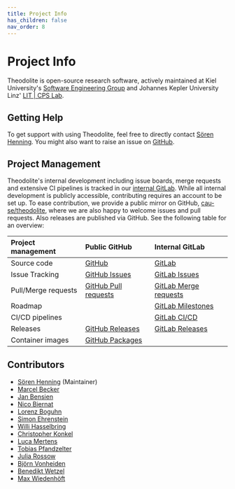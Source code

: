 ```yaml
---
title: Project Info
has_children: false
nav_order: 8
---
```


# Project Info

Theodolite is open-source research software, actively maintained at Kiel University's [Software Engineering Group](https://www.se.informatik.uni-kiel.de) and Johannes Kepler University Linz' [LIT | CPS Lab](https://www.jku.at/en/lit-cyber-physical-systems-lab/).

## Getting Help

To get support with using Theodolite, feel free to directly contact [Sören Henning](https://www.jku.at/en/lit-cyber-physical-systems-lab/about-us/our-team/dr-ing-soeren-henning/).
You might also want to raise an issue on [GitHub](http://github.com/cau-se/theodolite).

## Project Management

Theodolite's internal development including issue boards, merge requests and extensive CI pipelines is tracked in our [internal GitLab](https://git.se.informatik.uni-kiel.de/she/theodolite).
While all internal development is publicly accessible, contributing requires an account to be set up.
To ease contribution, we provide a public mirror on GitHub, [cau-se/theodolite](http://github.com/cau-se/theodolite), where we are also happy to welcome issues and pull requests.
Also releases are published via GitHub. See the following table for an overview:

| Project management | Public GitHub | Internal GitLab |
|:---|:---|:---|
| Source code | [GitHub](https://github.com/cau-se/theodolite) | [GitLab](https://git.se.informatik.uni-kiel.de/she/theodolite) |
| Issue Tracking | [GitHub Issues](https://github.com/cau-se/theodolite/issues) | [GitLab Issues](https://git.se.informatik.uni-kiel.de/she/theodolite/-/issues) |
| Pull/Merge requests | [GitHub Pull requests](https://github.com/cau-se/theodolite/pulls) | [GitLab Merge requests](https://git.se.informatik.uni-kiel.de/she/theodolite/-/merge_requests) | 
| Roadmap | | [GitLab Milestones](https://git.se.informatik.uni-kiel.de/she/theodolite/-/milestones) | 
| CI/CD pipelines | | [GitLab CI/CD](https://git.se.informatik.uni-kiel.de/she/theodolite/-/pipelines) | 
| Releases   | [GitHub Releases](https://github.com/cau-se/theodolite/releases) | [GitLab Releases](https://git.se.informatik.uni-kiel.de/she/theodolite/-/releases) | 
| Container images | [GitHub Packages](https://github.com/orgs/cau-se/packages?repo_name=theodolite) | |

## Contributors

* [Sören Henning](https://www.jku.at/en/lit-cyber-physical-systems-lab/about-us/our-team/dr-ing-soeren-henning/) (Maintainer)
* [Marcel Becker](https://www.linkedin.com/in/marcel-becker-11b39b246)
* [Jan Bensien](https://oceanrep.geomar.de/id/eprint/52342/)
* [Nico Biernat](https://github.com/NicoBiernat)
* [Lorenz Boguhn](https://github.com/lorenzboguhn)
* [Simon Ehrenstein](https://github.com/sehrenstein)
* [Willi Hasselbring](https://www.se.informatik.uni-kiel.de/en/team/prof.-dr.-wilhelm-willi-hasselbring)
* [Christopher Konkel](https://github.com/JustAnotherChristoph)
* [Luca Mertens](https://www.linkedin.com/in/luca-mertens-35a932201)
* [Tobias Pfandzelter](https://pfandzelter.com/)
* [Julia Rossow](https://www.linkedin.com/in/julia-rossow/)
* [Björn Vonheiden](https://github.com/bvonheid)
* [Benedikt Wetzel](https://github.com/benediktwetzel)
* [Max Wiedenhöft](https://www.linkedin.com/in/maxwiedenhoeft/)
